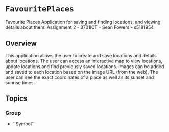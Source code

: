 # ``FavouritePlaces``

Favourite Places Application for saving and finding locations, and viewing details about them.
Assignment 2 - 3701ICT - Sean Fowers - s5181954

## Overview

This application allows the user to create and save locations and details about locations. The user can access an interactive map to view locations, update locations and find previously saved locations. Images can be added and saved to each location based on the image URL (from the web). The user can see the exact coordinates of a place as well as its sunset and sunrise times.

## Topics

### <!--@START_MENU_TOKEN@-->Group<!--@END_MENU_TOKEN@-->

- <!--@START_MENU_TOKEN@-->``Symbol``<!--@END_MENU_TOKEN@-->

